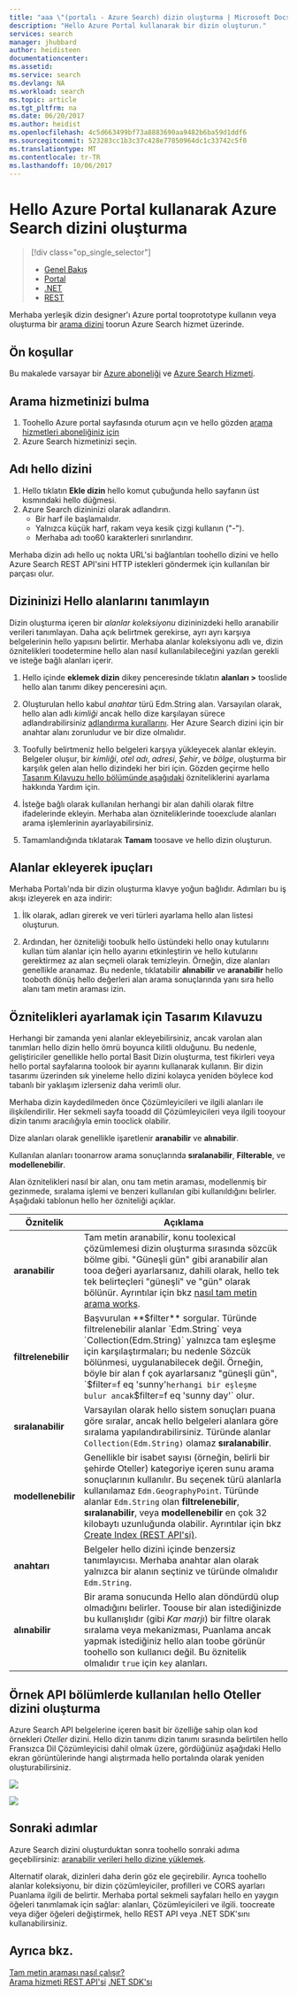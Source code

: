 ```yaml
---
title: "aaa \"(portalı - Azure Search) dizin oluşturma | Microsoft Docs\""
description: "Hello Azure Portal kullanarak bir dizin oluşturun."
services: search
manager: jhubbard
author: heidisteen
documentationcenter: 
ms.assetid: 
ms.service: search
ms.devlang: NA
ms.workload: search
ms.topic: article
ms.tgt_pltfrm: na
ms.date: 06/20/2017
ms.author: heidist
ms.openlocfilehash: 4c5d663499bf73a8883690aa9482b6ba59d1ddf6
ms.sourcegitcommit: 523283cc1b3c37c428e77850964dc1c33742c5f0
ms.translationtype: MT
ms.contentlocale: tr-TR
ms.lasthandoff: 10/06/2017
---
```

# <a name="create-an-azure-search-index-using-hello-azure-portal"></a>Hello Azure Portal kullanarak Azure Search dizini oluşturma
> [!div class="op_single_selector"]
> * [Genel Bakış](search-what-is-an-index.md)
> * [Portal](search-create-index-portal.md)
> * [.NET](search-create-index-dotnet.md)
> * [REST](search-create-index-rest-api.md)
> 
> 

Merhaba yerleşik dizin designer'ı Azure portal tooprototype kullanın veya oluşturma bir [arama dizini](search-what-is-an-index.md) toorun Azure Search hizmet üzerinde. 

## <a name="prerequisites"></a>Ön koşullar

Bu makalede varsayar bir [Azure aboneliği](https://azure.microsoft.com/pricing/free-trial/?WT.mc_id=A261C142F) ve [Azure Search Hizmeti](search-create-service-portal.md).  

## <a name="find-your-search-service"></a>Arama hizmetinizi bulma
1. Toohello Azure portal sayfasında oturum açın ve hello gözden [arama hizmetleri aboneliğiniz için](https://portal.azure.com/#blade/HubsExtension/BrowseResourceBlade/resourceType/Microsoft.Search%2FsearchServices)
2. Azure Search hizmetinizi seçin.

## <a name="name-hello-index"></a>Adı hello dizini

1. Hello tıklatın **Ekle dizin** hello komut çubuğunda hello sayfanın üst kısmındaki hello düğmesi.
2. Azure Search dizininizi olarak adlandırın. 
   * Bir harf ile başlamalıdır.
   * Yalnızca küçük harf, rakam veya kesik çizgi kullanın ("-").
   * Merhaba adı too60 karakterleri sınırlandırır.

  Merhaba dizin adı hello uç nokta URL'si bağlantıları toohello dizini ve hello Azure Search REST API'sini HTTP istekleri göndermek için kullanılan bir parçası olur.

## <a name="define-hello-fields-of-your-index"></a>Dizininizi Hello alanlarını tanımlayın

Dizin oluşturma içeren bir *alanlar koleksiyonu* dizininizdeki hello aranabilir verileri tanımlayan. Daha açık belirtmek gerekirse, ayrı ayrı karşıya belgelerinin hello yapısını belirtir. Merhaba alanlar koleksiyonu adlı ve, dizin öznitelikleri toodetermine hello alan nasıl kullanılabileceğini yazılan gerekli ve isteğe bağlı alanları içerir.

1. Hello içinde **eklemek dizin** dikey penceresinde tıklatın **alanları >** tooslide hello alan tanımı dikey penceresini açın. 

2. Oluşturulan hello kabul *anahtar* türü Edm.String alan. Varsayılan olarak, hello alan adlı *kimliği* ancak hello dize karşılayan sürece adlandırabilirsiniz [adlandırma kurallarını](https://docs.microsoft.com/rest/api/searchservice/Naming-rules). Her Azure Search dizini için bir anahtar alanı zorunludur ve bir dize olmalıdır.

3. Toofully belirtmeniz hello belgeleri karşıya yükleyecek alanlar ekleyin. Belgeler oluşur, bir *kimliği*, *otel adı*, *adresi*, *Şehir*, ve *bölge*, oluşturma bir karşılık gelen alan hello dizindeki her biri için. Gözden geçirme hello [Tasarım Kılavuzu hello bölümünde aşağıdaki](#design) özniteliklerini ayarlama hakkında Yardım için.

4. İsteğe bağlı olarak kullanılan herhangi bir alan dahili olarak filtre ifadelerinde ekleyin. Merhaba alan özniteliklerinde tooexclude alanları arama işlemlerinin ayarlayabilirsiniz.

5. Tamamlandığında tıklatarak **Tamam** toosave ve hello dizin oluşturun.

## <a name="tips-for-adding-fields"></a>Alanlar ekleyerek ipuçları

Merhaba Portalı'nda bir dizin oluşturma klavye yoğun bağlıdır. Adımları bu iş akışı izleyerek en aza indirir:

1. İlk olarak, adları girerek ve veri türleri ayarlama hello alan listesi oluşturun.

2. Ardından, her özniteliği toobulk hello üstündeki hello onay kutularını kullan tüm alanlar için hello ayarını etkinleştirin ve hello kutularını gerektirmez az alan seçmeli olarak temizleyin. Örneğin, dize alanları genellikle aranamaz. Bu nedenle, tıklatabilir **alınabilir** ve **aranabilir** hello tooboth dönüş hello değerleri alan arama sonuçlarında yanı sıra hello alanı tam metin araması izin. 

<a name="design"></a>
## <a name="design-guidance-for-setting-attributes"></a>Öznitelikleri ayarlamak için Tasarım Kılavuzu

Herhangi bir zamanda yeni alanlar ekleyebilirsiniz, ancak varolan alan tanımları hello dizin hello ömrü boyunca kilitli olduğunu. Bu nedenle, geliştiriciler genellikle hello portal Basit Dizin oluşturma, test fikirleri veya hello portal sayfalarına toolook bir ayarını kullanarak kullanın. Bir dizin tasarımı üzerinden sık yineleme hello dizini kolayca yeniden böylece kod tabanlı bir yaklaşım izlerseniz daha verimli olur.

Merhaba dizin kaydedilmeden önce Çözümleyicileri ve ilgili alanları ile ilişkilendirilir. Her sekmeli sayfa tooadd dil Çözümleyicileri veya ilgili tooyour dizin tanımı aracılığıyla emin tooclick olabilir.

Dize alanları olarak genellikle işaretlenir **aranabilir** ve **alınabilir**.

Kullanılan alanları toonarrow arama sonuçlarında **sıralanabilir**, **Filterable**, ve **modellenebilir**.

Alan öznitelikleri nasıl bir alan, onu tam metin araması, modellenmiş bir gezinmede, sıralama işlemi ve benzeri kullanılan gibi kullanıldığını belirler. Aşağıdaki tablonun hello her özniteliği açıklar.

|Öznitelik|Açıklama|  
|---------------|-----------------|  
|**aranabilir**|Tam metin aranabilir, konu toolexical çözümlemesi dizin oluşturma sırasında sözcük bölme gibi. "Güneşli gün" gibi aranabilir alan tooa değeri ayarlarsanız, dahili olarak, hello tek tek belirteçleri "güneşli" ve "gün" olarak bölünür. Ayrıntılar için bkz [nasıl tam metin arama works](search-lucene-query-architecture.md).|  
|**filtrelenebilir**|Başvurulan **$filter** sorgular. Türünde filtrelenebilir alanlar `Edm.String` veya `Collection(Edm.String)` yalnızca tam eşleşme için karşılaştırmaları; bu nedenle Sözcük bölünmesi, uygulanabilecek değil. Örneğin, böyle bir alan f çok ayarlarsanız "güneşli gün", `$filter=f eq 'sunny'` herhangi bir eşleşme bulur ancak `$filter=f eq 'sunny day'` olur. |  
|**sıralanabilir**|Varsayılan olarak hello sistem sonuçları puana göre sıralar, ancak hello belgeleri alanlara göre sıralama yapılandırabilirsiniz. Türünde alanlar `Collection(Edm.String)` olamaz **sıralanabilir**. |  
|**modellenebilir**|Genellikle bir isabet sayısı (örneğin, belirli bir şehirde Oteller) kategoriye içeren sunu arama sonuçlarının kullanılır. Bu seçenek türü alanlarla kullanılamaz `Edm.GeographyPoint`. Türünde alanlar `Edm.String` olan **filtrelenebilir**, **sıralanabilir**, veya **modellenebilir** en çok 32 kilobaytı uzunluğunda olabilir. Ayrıntılar için bkz [Create Index (REST API'si)](https://docs.microsoft.com/rest/api/searchservice/create-index).|  
|**anahtarı**|Belgeler hello dizini içinde benzersiz tanımlayıcısı. Merhaba anahtar alan olarak yalnızca bir alanın seçtiniz ve türünde olmalıdır `Edm.String`.|  
|**alınabilir**|Bir arama sonucunda Hello alan döndürdü olup olmadığını belirler. Toouse bir alan istediğinizde bu kullanışlıdır (gibi *Kar marjı*) bir filtre olarak sıralama veya mekanizması, Puanlama ancak yapmak istediğiniz hello alan toobe görünür toohello son kullanıcı değil. Bu öznitelik olmalıdır `true` için `key` alanları.|  

## <a name="create-hello-hotels-index-used-in-example-api-sections"></a>Örnek API bölümlerde kullanılan hello Oteller dizini oluşturma

Azure Search API belgelerine içeren basit bir özelliğe sahip olan kod örnekleri *Oteller* dizini. Hello dizin tanımı dizin tanımı sırasında belirtilen hello Fransızca Dil Çözümleyicisi dahil olmak üzere, gördüğünüz aşağıdaki Hello ekran görüntülerinde hangi alıştırmada hello portalında olarak yeniden oluşturabilirsiniz.

![](./media/search-create-index-portal/field-definitions.png)

![](./media/search-create-index-portal/set-analyzer.png)

## <a name="next-steps"></a>Sonraki adımlar

Azure Search dizini oluşturduktan sonra toohello sonraki adıma geçebilirsiniz: [aranabilir verileri hello dizine yüklemek](search-what-is-data-import.md).

Alternatif olarak, dizinleri daha derin göz ele geçirebilir. Ayrıca toohello alanlar koleksiyonu, bir dizin çözümleyiciler, profilleri ve CORS ayarları Puanlama ilgili de belirtir. Merhaba portal sekmeli sayfaları hello en yaygın öğeleri tanımlamak için sağlar: alanları, Çözümleyicileri ve ilgili. toocreate veya diğer öğeleri değiştirmek, hello REST API veya .NET SDK'sını kullanabilirsiniz.

## <a name="see-also"></a>Ayrıca bkz.

 [Tam metin araması nasıl çalışır?](search-lucene-query-architecture.md)  
 [Arama hizmeti REST API'si](https://docs.microsoft.com/rest/api/searchservice/) [.NET SDK'sı](https://docs.microsoft.com/dotnet/api/overview/azure/search?view=azure-dotnet)

